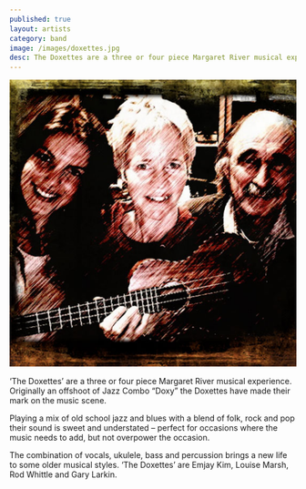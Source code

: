 ```yaml
---
published: true
layout: artists
category: band
image: /images/doxettes.jpg
desc: The Doxettes are a three or four piece Margaret River musical experience.
---
```


![Doxettes Band](/images/doxettes.jpg)

‘The Doxettes’ are a three or four piece Margaret River musical experience.  Originally an offshoot of Jazz Combo “Doxy” the Doxettes have made their mark on the music scene.   

Playing a mix of old school jazz and blues with a blend of folk, rock and pop their sound is sweet and understated – perfect for occasions where the music needs to add, but not overpower the occasion.  

The combination of vocals, ukulele, bass and percussion brings a new life to some older musical styles.  ‘The Doxettes’ are Emjay Kim, Louise Marsh, Rod Whittle and Gary Larkin.